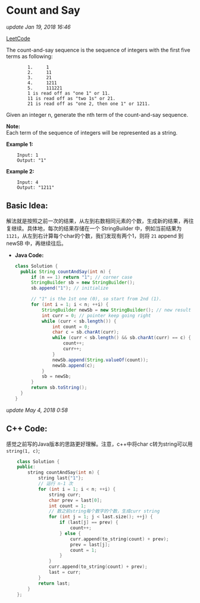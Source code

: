 # Count and Say

_update Jan 19, 2018 16:46_

[LeetCode](https://leetcode.com/problems/count-and-say/description/)

The count-and-say sequence is the sequence of integers with the first five terms as following:

```text
        1.     1
        2.     11
        3.     21
        4.     1211
        5.     111221
        1 is read off as "one 1" or 11.
        11 is read off as "two 1s" or 21.
        21 is read off as "one 2, then one 1" or 1211.
```

Given an integer n, generate the nth term of the count-and-say sequence.

**Note:**  
Each term of the sequence of integers will be represented as a string.

**Example 1:**

```text
    Input: 1
    Output: "1"
```

**Example 2:**

```text
    Input: 4
    Output: "1211"
```

## Basic Idea:

解法就是按照之前一次的结果，从左到右数相同元素的个数，生成新的结果，再往复继续。具体地，每次的结果存储在一个 StringBuilder 中，例如当前结果为 `1121`，从左到右计算每个char的个数，我们发现有两个1，则将 `21` append 到 newSB 中，再继续往后。

* **Java Code:**

  ```java
  class Solution {
    public String countAndSay(int n) {
        if (n == 1) return "1"; // corner case
        StringBuilder sb = new StringBuilder();
        sb.append("1"); // initialize

        // "1" is the 1st one (0), so start from 2nd (1).
        for (int i = 1; i < n; ++i) {
            StringBuilder newSb = new StringBuilder(); // new result stored here
            int curr = 0; // pointer keep going right
            while (curr < sb.length()) {
                int count = 0;
                char c = sb.charAt(curr);
                while (curr < sb.length() && sb.charAt(curr) == c) {
                    count++;
                    curr++;
                }
                newSb.append(String.valueOf(count));
                newSb.append(c);
            }
            sb = newSb;
        }
        return sb.toString();
    }
  }
  ```

_update May 4, 2018 0:58_

## C++ Code:

感觉之前写的Java版本的思路更好理解。注意，c++中将char c转为string可以用 `string(1, c)`;

```cpp
    class Solution {
    public:
        string countAndSay(int n) {
            string last{"1"};
            // 运行 n-1 次
            for (int i = 1; i < n; ++i) {
                string curr;
                char prev = last[0];
                int count = 1;
                // 数之前string每个数字的个数，生成curr string
                for (int j = 1; j < last.size(); ++j) {
                    if (last[j] == prev) {
                        count++;
                    } else {
                        curr.append(to_string(count) + prev);
                        prev = last[j];
                        count = 1;
                    }
                }
                curr.append(to_string(count) + prev);
                last = curr;
            }
            return last;
        }
    };
```


